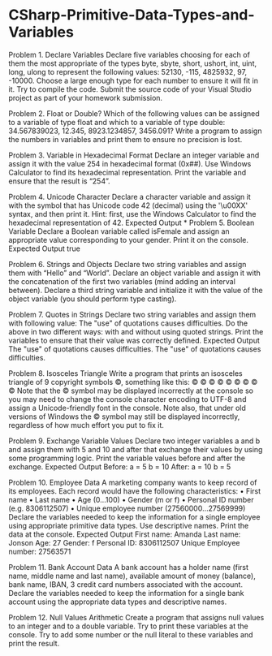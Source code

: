 # CSharp-Primitive-Data-Types-and-Variables

Problem 1.	Declare Variables
Declare five variables choosing for each of them the most appropriate of the types byte, sbyte, short, ushort, int, uint, long, ulong to represent the following values: 52130, -115, 4825932, 97, -10000. Choose a large enough type for each number to ensure it will fit in it. Try to compile the code. Submit the source code of your Visual Studio project as part of your homework submission.

Problem 2.	Float or Double?
Which of the following values can be assigned to a variable of type float and which to a variable of type double: 34.567839023, 12.345, 8923.1234857, 3456.091? Write a program to assign the numbers in variables and print them to ensure no precision is lost.

Problem 3.	Variable in Hexadecimal Format
Declare an integer variable and assign it with the value 254 in hexadecimal format (0x##). Use Windows Calculator to find its hexadecimal representation. Print the variable and ensure that the result is “254”.

Problem 4.	Unicode Character
Declare a character variable and assign it with the symbol that has Unicode code 42 (decimal) using the '\u00XX' syntax, and then print it. Hint: first, use the Windows Calculator to find the hexadecimal representation of 42. 
Expected Output
*
Problem 5.	Boolean Variable
Declare a Boolean variable called isFemale and assign an appropriate value corresponding to your gender. Print it on the console.	
Expected Output
true

Problem 6.	Strings and Objects
Declare two string variables and assign them with “Hello” and “World”. Declare an object variable and assign it with the concatenation of the first two variables (mind adding an interval between). Declare a third string variable and initialize it with the value of the object variable (you should perform type casting).

Problem 7.	Quotes in Strings
Declare two string variables and assign them with following value:
The "use" of quotations causes difficulties.
Do the above in two different ways: with and without using quoted strings. Print the variables to ensure that their value was correctly defined.
Expected Output
The "use" of quotations causes difficulties.
The "use" of quotations causes difficulties.

Problem 8.	Isosceles Triangle
Write a program that prints an isosceles triangle of 9 copyright symbols ©, something like this:
   ©
  © ©
 ©   ©
© © © ©
Note that the © symbol may be displayed incorrectly at the console so you may need to change the console character encoding to UTF-8 and assign a Unicode-friendly font in the console. Note also, that under old versions of Windows the © symbol may still be displayed incorrectly, regardless of how much effort you put to fix it.

Problem 9.	Exchange Variable Values
Declare two integer variables a and b and assign them with 5 and 10 and after that exchange their values by using some programming logic. Print the variable values before and after the exchange.
Expected Output
Before:
a = 5
b = 10
After:
a = 10
b = 5

Problem 10.	Employee Data
A marketing company wants to keep record of its employees. Each record would have the following characteristics:
•	First name
•	Last name
•	Age (0...100)
•	Gender (m or f)
•	Personal ID number (e.g. 8306112507)
•	Unique employee number (27560000…27569999)
Declare the variables needed to keep the information for a single employee using appropriate primitive data types. Use descriptive names. Print the data at the console.
Expected Output
First name: Amanda
Last name: Jonson
Age: 27
Gender: f
Personal ID: 8306112507
Unique Employee number: 27563571

Problem 11.	Bank Account Data
A bank account has a holder name (first name, middle name and last name), available amount of money (balance), bank name, IBAN, 3 credit card numbers associated with the account. Declare the variables needed to keep the information for a single bank account using the appropriate data types and descriptive names.

Problem 12.	Null Values Arithmetic
Create a program that assigns null values to an integer and to a double variable. Try to print these variables at the console. Try to add some number or the null literal to these variables and print the result.
